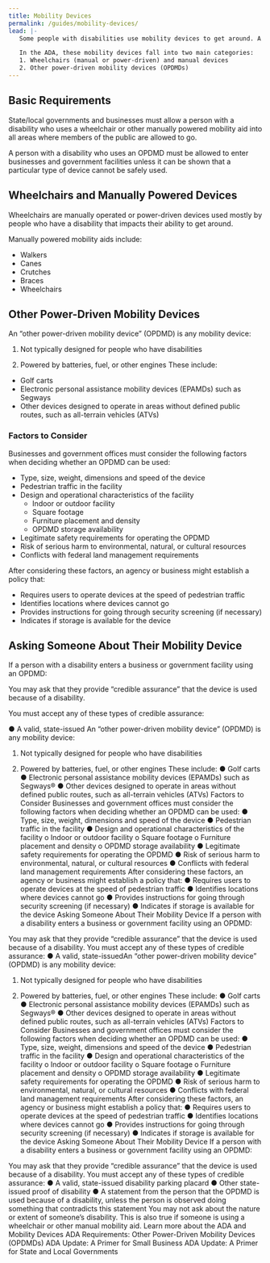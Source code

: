 ```yaml
---
title: Mobility Devices
permalink: /guides/mobility-devices/
lead: |-
   Some people with disabilities use mobility devices to get around. A person with a disability has the right to choose the mobility device best suited to their needs.

   In the ADA, these mobility devices fall into two main categories:
   1. Wheelchairs (manual or power-driven) and manual devices
   2. Other power-driven mobility devices (OPDMDs)
---
```


## Basic Requirements

State/local governments and businesses must allow a person with a disability who
uses a wheelchair or other manually powered mobility aid into all areas where members
of the public are allowed to go.

A person with a disability who uses an OPDMD must be allowed to enter businesses
and government facilities unless it can be shown that a particular type of device cannot
be safely used.

## Wheelchairs and Manually Powered Devices

Wheelchairs are manually operated or power-driven devices used mostly by people who
have a disability that impacts their ability to get around.

Manually powered mobility aids include:

- Walkers
- Canes
- Crutches
- Braces
- Wheelchairs

## Other Power-Driven Mobility Devices

An “other power-driven mobility device” (OPDMD) is any mobility device:
1. Not typically designed for people who have disabilities

2. Powered by batteries, fuel, or other engines
These include:
- Golf carts
- Electronic personal assistance mobility devices (EPAMDs) such as Segways
- Other devices designed to operate in areas without defined public routes, such as all-terrain vehicles (ATVs)

### Factors to Consider

Businesses and government offices must consider the following factors when deciding whether an OPDMD can be used:

- Type, size, weight, dimensions and speed of the device
- Pedestrian traffic in the facility
- Design and operational characteristics of the facility
  - Indoor or outdoor facility
  - Square footage
  - Furniture placement and density
  - OPDMD storage availability
- Legitimate safety requirements for operating the OPDMD
- Risk of serious harm to environmental, natural, or cultural resources
- Conflicts with federal land management requirements

After considering these factors, an agency or business might establish a policy that:
- Requires users to operate devices at the speed of pedestrian traffic
- Identifies locations where devices cannot go
- Provides instructions for going through security screening (if necessary)
- Indicates if storage is available for the device

## Asking Someone About Their Mobility Device

If a person with a disability enters a business or government facility using an OPDMD:

You may ask that they provide “credible assurance” that the device is used because of a disability.

You must accept any of these types of credible assurance:

● A valid, state-issued An “other power-driven mobility device” (OPDMD) is any mobility device:
1. Not typically designed for people who have disabilities

2. Powered by batteries, fuel, or other engines
These include:
● Golf carts
● Electronic personal assistance mobility devices (EPAMDs) such as Segways®
● Other devices designed to operate in areas without defined public routes, such
as all-terrain vehicles (ATVs)
Factors to Consider
Businesses and government offices must consider the following factors when deciding
whether an OPDMD can be used:
● Type, size, weight, dimensions and speed of the device
● Pedestrian traffic in the facility
● Design and operational characteristics of the facility
o Indoor or outdoor facility
o Square footage
o Furniture placement and density
o OPDMD storage availability
● Legitimate safety requirements for operating the OPDMD
● Risk of serious harm to environmental, natural, or cultural resources
● Conflicts with federal land management requirements
After considering these factors, an agency or business might establish a policy that:
● Requires users to operate devices at the speed of pedestrian traffic
● Identifies locations where devices cannot go
● Provides instructions for going through security screening (if necessary)
● Indicates if storage is available for the device
Asking Someone About Their Mobility Device
If a person with a disability enters a business or government facility using an OPDMD:

You may ask that they provide “credible assurance” that the device is used because
of a disability.
You must accept any of these types of credible assurance:
● A valid, state-issuedAn “other power-driven mobility device” (OPDMD) is any mobility device:
1. Not typically designed for people who have disabilities

2. Powered by batteries, fuel, or other engines
These include:
● Golf carts
● Electronic personal assistance mobility devices (EPAMDs) such as Segways®
● Other devices designed to operate in areas without defined public routes, such
as all-terrain vehicles (ATVs)
Factors to Consider
Businesses and government offices must consider the following factors when deciding
whether an OPDMD can be used:
● Type, size, weight, dimensions and speed of the device
● Pedestrian traffic in the facility
● Design and operational characteristics of the facility
o Indoor or outdoor facility
o Square footage
o Furniture placement and density
o OPDMD storage availability
● Legitimate safety requirements for operating the OPDMD
● Risk of serious harm to environmental, natural, or cultural resources
● Conflicts with federal land management requirements
After considering these factors, an agency or business might establish a policy that:
● Requires users to operate devices at the speed of pedestrian traffic
● Identifies locations where devices cannot go
● Provides instructions for going through security screening (if necessary)
● Indicates if storage is available for the device
Asking Someone About Their Mobility Device
If a person with a disability enters a business or government facility using an OPDMD:

You may ask that they provide “credible assurance” that the device is used because
of a disability.
You must accept any of these types of credible assurance:
● A valid, state-issued disability parking placard
● Other state-issued proof of disability
● A statement from the person that the OPDMD is used because of a disability,
unless the person is observed doing something that contradicts this statement
You may not ask about the nature or extent of someone’s disability. This is also true
if someone is using a wheelchair or other manual mobility aid.
Learn more about the ADA and Mobility Devices
ADA Requirements: Other Power-Driven Mobility Devices (OPDMDs)
ADA Update:  A Primer for Small Business
ADA Update:  A Primer for State and Local Governments
